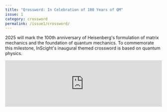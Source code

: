```yaml
---
title: "Qrossword: In Celebration of 100 Years of QM"
issue: 1
category: crossword
permalink: /issue1/crossword/
---
```


2025 will mark the 100th anniversary of Heisenberg's formulation of matrix mechanics and the foundation of quantum mechanics. To commemorate this milestone, InScight's inaugural  themed crossword is based on quantum physics.

<iframe class="crossword-iframe" allow="web-share; fullscreen" style="border:none; width: 100% !important; position: static;display: block !important; margin: 0 !important;" src="https://puzzleme.amuselabs.com/pmm/crossword?id=the_qrossword&set=0f2008d8845731e3634527c9ceec252c915a083f82d229222a91210aa3df1ddc&embed=1" aria-label="Puzzle Me Game"> </iframe>
